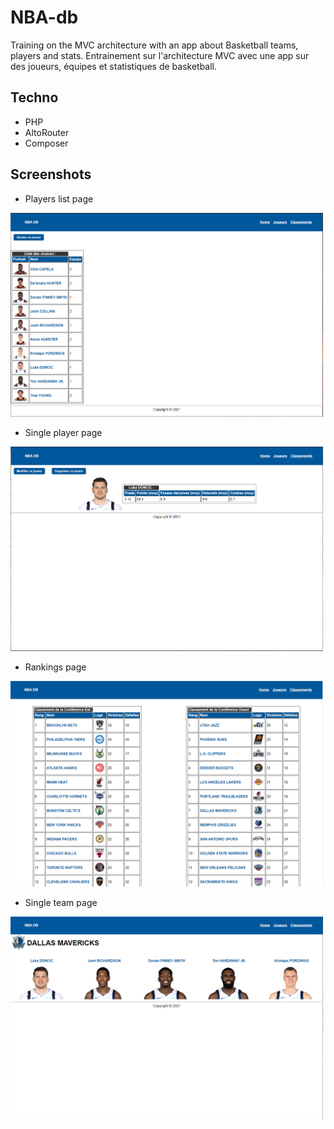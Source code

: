 # NBA-db
Training on the MVC architecture with an app about Basketball teams, players and stats. Entrainement sur l'architecture MVC avec une app sur des joueurs, équipes et statistiques de basketball.

## Techno

- PHP
- AltoRouter
- Composer

## Screenshots

- Players list page
<img src="readme/playerlist.PNG" alt="Player list" width="500"/>

- Single player page
<img src="readme/player single.PNG" alt="Single player page" width="500"/>

- Rankings page
<img src="readme/rankings.PNG" alt="Rankings page" width="500"/>

- Single team page
<img src="readme/teampage.PNG" alt="Single team page" width="500"/>
